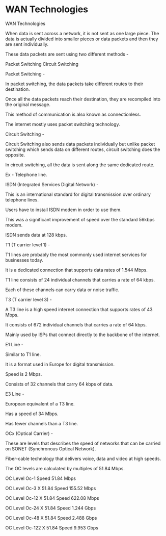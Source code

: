 # WAN Technologies

WAN Technologies

When data is sent across a network, it is not sent as one large piece. The data is actually divided into smaller pieces or data packets and then they are sent individually.

These data packets are sent using two different methods -

Packet Switching Circuit Switching

Packet Switching -

In packet switching, the data packets take different routes to their destination.

Once all the data packets reach their destination, they are recompiled into the original message.

This method of communication is also known as connectionless.

The internet mostly uses packet switching technology.

Circuit Switching -

Circuit Switching also sends data packets individually but unlike packet switching which sends data on different routes, circuit switching does the opposite.

In circuit switching, all the data is sent along the same dedicated route.

Ex - Telephone line.

ISDN \(Integrated Services Digital Network\) -

This is an international standard for digital transmission over ordinary telephone lines.

Users have to install ISDN modem in order to use them.

This was a significant improvement of speed over the standard 56kbps modem.

ISDN sends data at 128 kbps.

T1 \(T carrier level 1\) -

T1 lines are probably the most commonly used internet services for businesses today.

It is a dedicated connection that supports data rates of 1.544 Mbps.

T1 line consists of 24 individual channels that carries a rate of 64 kbps.

Each of these channels can carry data or noise traffic.

T3 \(T carrier level 3\) -

A T3 line is a high speed internet connection that supports rates of 43 Mbps.

It consists of 672 individual channels that carries a rate of 64 kbps.

Mainly used by ISPs that connect directly to the backbone of the internet.

E1 Line -

Similar to T1 line.

It is a format used in Europe for digital transmission.

Speed is 2 Mbps.

Consists of 32 channels that carry 64 kbps of data.

E3 Line -

European equivalent of a T3 line.

Has a speed of 34 Mbps.

Has fewer channels than a T3 line.

OCx \(Optical Carrier\) -

These are levels that describes the speed of networks that can be carried on SONET \(Synchronous Optical Network\).

Fiber-cable technology that delivers voice, data and video at high speeds.

The OC levels are calculated by multiples of 51.84 Mbps.

OC Level Oc-1 Speed 51.84 Mbps

OC Level Oc-3 X 51.84 Speed 155.52 Mbps

OC Level Oc-12 X 51.84 Speed 622.08 Mbps

OC Level Oc-24 X 51.84 Speed 1.244 Gbps

OC Level Oc-48 X 51.84 Speed 2.488 Gbps

OC Level Oc-122 X 51.84 Speed 9.953 Gbps


